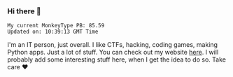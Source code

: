 ### Hi there 👋
<!-- PB START -->
```
My current MonkeyType PB: 85.59
Updated on: 10:39:13 GMT Time
```
<!-- PB END -->
I'm an IT person, just overall. I like CTFs, hacking, coding games, making Python apps. Just a lot of stuff.
You can check out my website [here](https://skill3472.github.io/).
I will probably add some interesting stuff here, when I get the idea to do so. Take care ❤️
